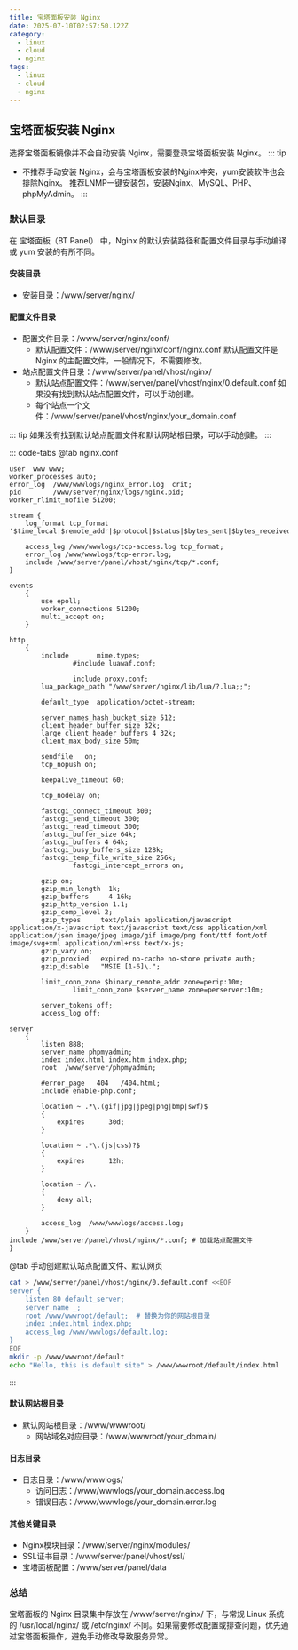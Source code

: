 ```yaml
---
title: 宝塔面板安装 Nginx
date: 2025-07-10T02:57:50.122Z
category:
  - linux
  - cloud
  - nginx
tags:
  - linux
  - cloud
  - nginx
---
```


## 宝塔面板安装 Nginx

选择宝塔面板镜像并不会自动安装 Nginx，需要登录宝塔面板安装 Nginx。
::: tip
- 不推荐手动安装 Nginx，会与宝塔面板安装的Nginx冲突，yum安装软件也会排除Nginx。
  推荐LNMP一键安装包，安装Nginx、MySQL、PHP、phpMyAdmin。
:::

### 默认目录

在 宝塔面板（BT Panel） 中，Nginx 的默认安装路径和配置文件目录与手动编译或 yum 安装的有所不同。

#### 安装目录

- 安装目录：/www/server/nginx/

#### 配置文件目录

- 配置文件目录：/www/server/nginx/conf/
  + 默认配置文件：/www/server/nginx/conf/nginx.conf <Tip>默认配置文件是 Nginx 的主配置文件，一般情况下，不需要修改。</Tip>
- 站点配置文件目录：/www/server/panel/vhost/nginx/
  + 默认站点配置文件：/www/server/panel/vhost/nginx/0.default.conf <Tip>如果没有找到默认站点配置文件，可以手动创建。</Tip>
  + 每个站点一个文件：/www/server/panel/vhost/nginx/your_domain.conf

::: tip
如果没有找到默认站点配置文件和默认网站根目录，可以手动创建。
:::

::: code-tabs
@tab nginx.conf
```text 
user  www www;
worker_processes auto;
error_log  /www/wwwlogs/nginx_error.log  crit;
pid        /www/server/nginx/logs/nginx.pid;
worker_rlimit_nofile 51200;

stream {
    log_format tcp_format '$time_local|$remote_addr|$protocol|$status|$bytes_sent|$bytes_received|$session_time|$upstream_addr|$upstream_bytes_sent|$upstream_bytes_received|$upstream_connect_time';
  
    access_log /www/wwwlogs/tcp-access.log tcp_format;
    error_log /www/wwwlogs/tcp-error.log;
    include /www/server/panel/vhost/nginx/tcp/*.conf;
}

events
    {
        use epoll;
        worker_connections 51200;
        multi_accept on;
    }

http
    {
        include       mime.types;
                #include luawaf.conf;

                include proxy.conf;
        lua_package_path "/www/server/nginx/lib/lua/?.lua;;";

        default_type  application/octet-stream;

        server_names_hash_bucket_size 512;
        client_header_buffer_size 32k;
        large_client_header_buffers 4 32k;
        client_max_body_size 50m;

        sendfile   on;
        tcp_nopush on;

        keepalive_timeout 60;

        tcp_nodelay on;

        fastcgi_connect_timeout 300;
        fastcgi_send_timeout 300;
        fastcgi_read_timeout 300;
        fastcgi_buffer_size 64k;
        fastcgi_buffers 4 64k;
        fastcgi_busy_buffers_size 128k;
        fastcgi_temp_file_write_size 256k;
                fastcgi_intercept_errors on;

        gzip on;
        gzip_min_length  1k;
        gzip_buffers     4 16k;
        gzip_http_version 1.1;
        gzip_comp_level 2;
        gzip_types     text/plain application/javascript application/x-javascript text/javascript text/css application/xml application/json image/jpeg image/gif image/png font/ttf font/otf image/svg+xml application/xml+rss text/x-js;
        gzip_vary on;
        gzip_proxied   expired no-cache no-store private auth;
        gzip_disable   "MSIE [1-6]\.";

        limit_conn_zone $binary_remote_addr zone=perip:10m;
                limit_conn_zone $server_name zone=perserver:10m;

        server_tokens off;
        access_log off;

server
    {
        listen 888;
        server_name phpmyadmin;
        index index.html index.htm index.php;
        root  /www/server/phpmyadmin;

        #error_page   404   /404.html;
        include enable-php.conf;

        location ~ .*\.(gif|jpg|jpeg|png|bmp|swf)$
        {
            expires      30d;
        }

        location ~ .*\.(js|css)?$
        {
            expires      12h;
        }

        location ~ /\.
        {
            deny all;
        }

        access_log  /www/wwwlogs/access.log;
    }
include /www/server/panel/vhost/nginx/*.conf; # 加载站点配置文件
}

```

@tab 手动创建默认站点配置文件、默认网页
```bash
cat > /www/server/panel/vhost/nginx/0.default.conf <<EOF
server {
    listen 80 default_server;
    server_name _;
    root /www/wwwroot/default;  # 替换为你的网站根目录
    index index.html index.php;
    access_log /www/wwwlogs/default.log;
}
EOF
mkdir -p /www/wwwroot/default
echo "Hello, this is default site" > /www/wwwroot/default/index.html
```

:::
#### 默认网站根目录

- 默认网站根目录：/www/wwwroot/
  + 网站域名对应目录：/www/wwwroot/your_domain/

#### 日志目录

- 日志目录：/www/wwwlogs/
  + 访问日志：/www/wwwlogs/your_domain.access.log
  + 错误日志：/www/wwwlogs/your_domain.error.log

#### 其他关键目录

- Nginx模块目录：/www/server/nginx/modules/
- SSL证书目录：/www/server/panel/vhost/ssl/
- 宝塔面板配置：/www/server/panel/data

### 总结

宝塔面板的 Nginx 目录集中存放在 /www/server/nginx/ 下，与常规 Linux 系统的 /usr/local/nginx/ 或 /etc/nginx/ 不同。如果需要修改配置或排查问题，优先通过宝塔面板操作，避免手动修改导致服务异常。
